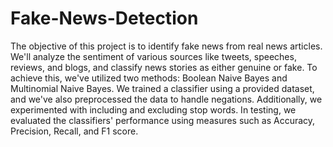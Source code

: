 # Fake-News-Detection

The objective of this project is to identify fake news from real news articles. We'll analyze the sentiment of various sources like tweets, speeches, reviews, and blogs, and classify news stories as either genuine or fake. To achieve this, we've utilized two methods: Boolean Naive Bayes and Multinomial Naive Bayes. We trained a classifier using a provided dataset, and we've also preprocessed the data to handle negations. Additionally, we experimented with including and excluding stop words. In testing, we evaluated the classifiers' performance using measures such as Accuracy, Precision, Recall, and F1 score.
